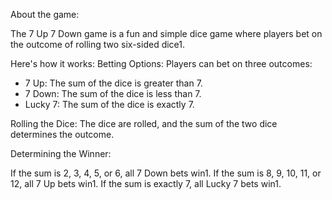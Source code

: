 About the game:

The 7 Up 7 Down game is a fun and simple dice game where players bet on the outcome of rolling two six-sided dice1.

Here's how it works:
Betting Options: Players can bet on three outcomes:

* 7 Up: The sum of the dice is greater than 7.
* 7 Down: The sum of the dice is less than 7.
* Lucky 7: The sum of the dice is exactly 7.

Rolling the Dice: The dice are rolled, and the sum of the two dice determines the outcome.

Determining the Winner:

If the sum is 2, 3, 4, 5, or 6, all 7 Down bets win1.
If the sum is 8, 9, 10, 11, or 12, all 7 Up bets win1.
If the sum is exactly 7, all Lucky 7 bets win1.
